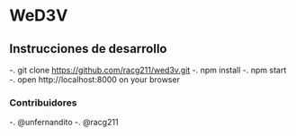 # WeD3V

## Instrucciones de desarrollo

-. git clone https://github.com/racg211/wed3v.git
-. npm install
-. npm start
-. open http://localhost:8000 on your browser


### Contribuidores

-. @unfernandito
-. @racg211
